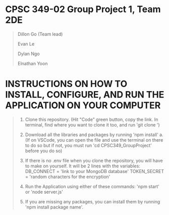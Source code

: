 # CPSC 349-02 Group Project 1, Team 2DE
> Dillon Go (Team lead)
>
> Evan Le
>
> Dylan Ngo
>
> Elnathan Yoon

# INSTRUCTIONS ON HOW TO INSTALL, CONFIGURE, AND RUN THE APPLICATION ON YOUR COMPUTER
> 1. Clone this repository. (Hit "Code" green button, copy the link. In terminal, find where you want to clone it too, and run 'git clone <link>')
>
> 2. Download all the libraries and packages by running 'npm install'
> a. (If on VSCode, you can open the file and use the terminal on there to do so but if not, you must run 'cd CPSC349_GroupProject' before you do so)
>
> 3. If there is no .env file when you clone the repository, you will have to make on yourself. It will be 2 lines with the variables:
>   DB_CONNECT = 'link to your MongoDB database'
>   TOKEN_SECRET = 'random characters for the encryption'
>  
> 4. Run the Application using either of these commands:
>  'npm start' or 'node server.js'
>  
> 5. If you are missing any packages, you can install them by running 'npm install package name'.
